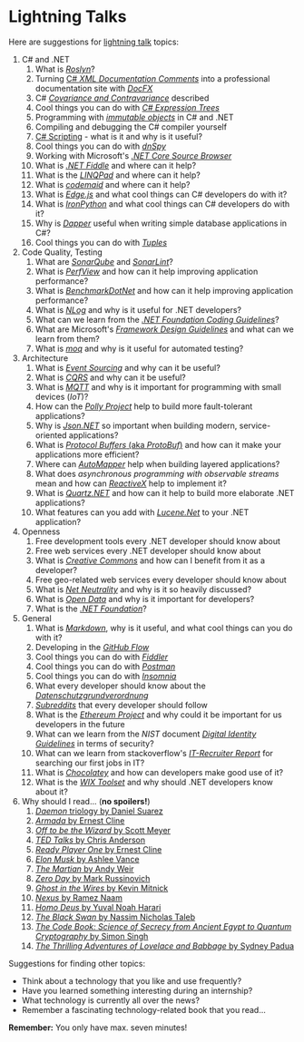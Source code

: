 # Lightning Talks

Here are suggestions for [lightning talk](https://en.wikipedia.org/wiki/Lightning_talk) topics:

1. C# and .NET
    1. What is [*Roslyn*](https://github.com/dotnet/roslyn/wiki/Roslyn%20Overview)?
    1. Turning [C# *XML Documentation Comments*](https://docs.microsoft.com/en-us/dotnet/csharp/programming-guide/xmldoc/xml-documentation-comments) into a professional documentation site with [*DocFX*](https://dotnet.github.io/docfx/)
    1. C# [*Covariance and Contravariance*](https://docs.microsoft.com/en-us/dotnet/csharp/programming-guide/concepts/covariance-contravariance/) described
    1. Cool things you can do with [*C# Expression Trees*](https://docs.microsoft.com/en-us/dotnet/csharp/programming-guide/concepts/expression-trees/)
    1. Programming with [*immutable objects*](https://en.wikipedia.org/wiki/Immutable_object) in C# and .NET
    1. Compiling and debugging the C# compiler yourself
    1. [C# Scripting](https://msdn.microsoft.com/en-us/magazine/mt614271.aspx) - what is it and why is it useful?
    1. Cool things you can do with [*dnSpy*](https://github.com/0xd4d/dnSpy)
    1. Working with Microsoft's [*.NET Core Source Browser*](https://source.dot.net/)
    1. What is [*.NET Fiddle*](https://dotnetfiddle.net) and where can it help?
    1. What is the [*LINQPad*](http://www.linqpad.net/) and where can it help?
    1. What is [*codemaid*](http://www.codemaid.net/) and where can it help?
    1. What is [*Edge.js*](http://tjanczuk.github.io/edge/#/) and what cool things can C# developers do with it?
    1. What is [*IronPython*](http://ironpython.net/) and what cool things can C# developers do with it?
    1. Why is [*Dapper*](https://github.com/StackExchange/Dapper) useful when writing simple database applications in C#?
    1. Cool things you can do with [*Tuples*](https://docs.microsoft.com/en-us/dotnet/csharp/tuples)
1. Code Quality, Testing
    1. What are [*SonarQube*](https://www.sonarqube.org/) and [*SonarLint*](http://www.sonarlint.org/index.html)?
    1. What is [*PerfView*](https://github.com/Microsoft/perfview) and how can it help improving application performance?
    1. What is [*BenchmarkDotNet*](https://github.com/dotnet/BenchmarkDotNet) and how can it help improving application performance? 
    1. What is [*NLog*](http://nlog-project.org/) and why is it useful for .NET developers?
    1. What can we learn from the [*.NET Foundation Coding Guidelines*](https://github.com/dotnet/corefx/blob/master/Documentation/coding-guidelines/coding-style.md)?
    1. What are Microsoft's [*Framework Design Guidelines*](https://docs.microsoft.com/en-us/dotnet/standard/design-guidelines/) and what can we learn from them?
    1. What is [*moq*](https://github.com/moq/moq4) and why is it useful for automated testing?
1. Architecture
    1. What is [*Event Sourcing*](https://martinfowler.com/eaaDev/EventSourcing.html) and why can it be useful?
    1. What is [*CQRS*](https://martinfowler.com/bliki/CQRS.html) and why can it be useful?
    1. What is [*MQTT*](http://mqtt.org/) and why is it important for programming with small devices (*IoT*)?
    1. How can the [*Polly Project*](http://www.thepollyproject.org/) help to build more fault-tolerant applications?
    1. Why is [*Json.NET*](https://www.newtonsoft.com/json) so important when building modern, service-oriented applications?
    1. What is [*Protocol Buffers* (aka *ProtoBuf*)](https://developers.google.com/protocol-buffers/) and how can it make your applications more efficient?
    1. Where can [*AutoMapper*](http://automapper.org/) help when building layered applications?
    1. What does *asynchronous programming with observable streams* mean and how can [*ReactiveX*](http://reactivex.io/) help to implement it?
    1. What is [*Quartz.NET*](https://www.quartz-scheduler.net/) and how can it help to build more elaborate .NET applications?
    1. What features can you add with [*Lucene.Net*](http://lucenenet.apache.org/index.html) to your .NET application?
1. Openness
    1. Free development tools every .NET developer should know about
    1. Free web services every .NET developer should know about
    1. What is [*Creative Commons*](https://creativecommons.org/) and how can I benefit from it as a developer?
    1. Free geo-related web services every developer should know about
    1. What is [*Net Neutrality*](https://en.wikipedia.org/wiki/Net_neutrality) and why is it so heavily discussed?
    1. What is [*Open Data*](https://en.wikipedia.org/wiki/Open_data) and why is it important for developers?
    1. What is the [*.NET Foundation*](https://dotnetfoundation.org/)?
1. General
    1. What is [*Markdown*](https://daringfireball.net/projects/markdown/), why is it useful, and what cool things can you do with it?
    1. Developing in the [*GitHub Flow*](https://guides.github.com/introduction/flow/)
    1. Cool things you can do with [*Fiddler*](http://www.telerik.com/fiddler)
    1. Cool things you can do with [*Postman*](https://www.getpostman.com/)
    1. Cool things you can do with [*Insomnia*](https://insomnia.rest/)
    1. What every developer should know about the [*Datenschutzgrundverordnung*](https://de.wikipedia.org/wiki/Datenschutz-Grundverordnung)
    1. [*Subreddits*](https://www.reddit.com/reddits/) that every developer should follow
    1. What is the [*Ethereum Project*](https://www.ethereum.org/) and why could it be important for us developers in the future
    1. What can we learn from the *NIST* document [*Digital Identity Guidelines*](http://nvlpubs.nist.gov/nistpubs/SpecialPublications/NIST.SP.800-63b.pdf) in terms of security?
    1. What can we learn from stackoverflow's [*IT-Recruiter Report*](https://www.stackoverflowbusiness.com/de/talent/ressourcen/der-stack-overflow-it-recruiter-report-2017) for searching our first jobs in IT?
    1. What is [*Chocolatey*](https://chocolatey.org/) and how can developers make good use of it?
    1. What is the [*WIX Toolset*](http://wixtoolset.org/) and why should .NET developers know about it?
1. Why should I read... (**no spoilers!**)
    1. [*Daemon* triology by Daniel Suarez](https://www.amazon.de/Daemon-Daniel-Suarez/dp/0451228731/ref=sr_1_2?ie=UTF8&qid=1500878463&sr=8-2&keywords=daniel+suarez+daemon)
    1. [*Armada* by Ernest Cline](https://www.amazon.de/Armada-Ernest-Cline/dp/0099586746/ref=sr_1_2?ie=UTF8&qid=1500878895&sr=8-2&keywords=armada+ernest+cline)
    1. [*Off to be the Wizard* by Scott Meyer](https://www.amazon.de/Off-Wizard-Magic-2-0-Band/dp/1612184715/ref=sr_1_1?s=books-intl-de&ie=UTF8&qid=1500879290&sr=1-1&keywords=off+to+be+the+wizard)
    1. [*TED Talks* by Chris Anderson](https://www.amazon.de/TED-Talks-official-public-speaking/dp/1472244443/ref=sr_1_2?ie=UTF8&qid=1500879361&sr=8-2&keywords=ted+talks)
    1. [*Ready Player One* by Ernest Cline](https://www.amazon.de/Ready-Player-One-Ernest-Cline/dp/0099560437/ref=sr_1_1?s=books-intl-de&ie=UTF8&qid=1500879569&sr=1-1&keywords=ready+player+one)
    1. [*Elon Musk* by Ashlee Vance](https://www.amazon.de/Elon-Musk-SpaceX-Fantastic-Future/dp/0062469673/ref=sr_1_1?s=books-intl-de&ie=UTF8&qid=1500879616&sr=1-1&keywords=elon+musk)
    1. [*The Martian* by Andy Weir](https://www.amazon.de/Martian-Movie-Tie-EXPORT-Novel/dp/1101905557/ref=sr_1_1?s=books-intl-de&ie=UTF8&qid=1500879660&sr=1-1&keywords=the+martian)
    1. [*Zero Day* by Mark Russinovich](https://www.amazon.de/Zero-Day-Novel-Mark-Russinovich/dp/1250007305/ref=sr_1_3?s=books-intl-de&ie=UTF8&qid=1500879702&sr=1-3&keywords=russinovich)
    1. [*Ghost in the Wires* by Kevin Mitnick](https://www.amazon.de/Ghost-Wires-Adventures-Worlds-Wanted/dp/0316212180/ref=sr_1_1?s=books-intl-de&ie=UTF8&qid=1500879747&sr=1-1&keywords=ghost+in+the+wire)
    1. [*Nexus* by Ramez Naam](https://www.amazon.de/Nexus-Arc-Book-1/dp/0857665502/ref=sr_1_2?s=books-intl-de&ie=UTF8&qid=1500879826&sr=1-2&keywords=nexus)
    1. [*Homo Deus* by Yuval Noah Harari](https://www.amazon.de/Homo-Deus-Brief-History-Tomorrow/dp/1784703931/ref=tmm_pap_swatch_0?_encoding=UTF8&qid=1502971002&sr=8-2)
    1. [*The Black Swan* by Nassim Nicholas Taleb](https://www.amazon.de/Black-Swan-Impact-Highly-Improbable-ebook/dp/B002RI99IM/ref=sr_1_1?s=books-intl-de&ie=UTF8&qid=1504354087&sr=1-1&keywords=the+black+swan)
    1. [*The Code Book: Science of Secrecy from Ancient Egypt to Quantum Cryptography* by Simon Singh](https://www.amazon.de/Code-Book-Science-Secrecy-Cryptography/dp/0385495323/ref=tmm_pap_swatch_0?_encoding=UTF8&qid=1505031255&sr=1-3)
    1. [*The Thrilling Adventures of Lovelace and Babbage* by Sydney Padua](https://www.amazon.de/Thrilling-Adventures-Lovelace-Babbage-Computer/dp/0141981539/ref=pd_lpo_sbs_14_t_0?_encoding=UTF8&psc=1&refRID=8YK9ZWZ5HZ919Q87S5TR)

Suggestions for finding other topics:

* Think about a technology that you like and use frequently?
* Have you learned something interesting during an internship?
* What technology is currently all over the news?
* Remember a fascinating technology-related book that you read...

**Remember:** You only have max. seven minutes!
